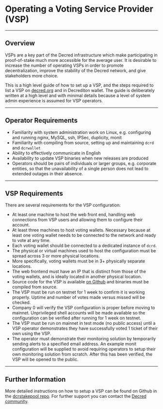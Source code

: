 # Operating a Voting Service Provider (VSP)

---

## Overview

VSPs are a key part of the Decred infrastructure which make participating in proof-of-stake much more accessible for the average user. It is desirable to increase the number of operating VSPs in order to promote decentralization, improve the stability of the Decred network, and give stakeholders more choice.

This is a high level guide of how to set up a VSP, and the steps required to list a VSP on [decred.org](https://decred.org/vsp) and in Decrediton wallet. The guide is deliberately written at a high level and with minimal details because a level of system admin experience is assumed for VSP operators.

---

## Operator Requirements

* Familiarity with system administration work on Linux, e.g. configuring and running nginx, MySQL, ssh, IPSec, duplicity, monit
* Familiarity with compiling from source, setting up and maintaining `dcrd` and `dcrwallet`
* Ability to effectively communicate in English
* Availability to update VSP binaries when new releases are produced
* Operators should be pairs of individuals or larger groups, e.g. corporate entities, so that the unavailability of a single person does not lead to extended outages in their absence.

---

## VSP Requirements

There are several requirements for the VSP configuration:

* At least one machine to host the web front end, handling web connections from VSP users and allowing them to configure their account.
* At least three machines to host voting wallets. Necessary because at least one voting wallet needs to be connected to the network and ready to vote at any time.
* Each voting wallet should be connected to a dedicated instance of `dcrd`.
* The physical or virtual machines used to host the configuration must be spread across 3 or more physical locations.
* More specifically, voting wallets must be in 3+ physically separate locations.
* The web frontend must have an IP that is distinct from those of the voting wallets, and is ideally located in another physical location.
* Source code for the VSP is available [on Github](https://github.com/decred/dcrstakepool) and binaries must be compiled from source.
* The VSP must be run on testnet for 1 week to confirm it is working properly. Uptime and number of votes made versus missed will be checked.
* Company 0 will verify the VSP configuration is proper before moving to mainnet.  Unprivileged shell accounts will be made available so the configuration can be verified after running for 1 week on testnet.
* The VSP must be run on mainnet in test mode (no public access) until a VSP operator demonstrates they have successfully voted 1 ticket of their own using the VSP.
* The operator must demonstrate their monitoring solution by temporarily sending alerts to a specified email address.  An example monit configuration will be supplied to avoid requiring operators to setup their own monitoring solution from scratch. After this has been verified, the VSP will be opened to the public.

---

## Further Information

More detailed instructions on how to setup a VSP can be found on Github in the [dcrstakepool repo](https://github.com/decred/dcrstakepool). For further support you can contact the [Decred community](https://decred.org/community).

